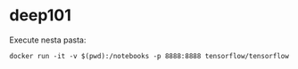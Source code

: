# deep101

Execute nesta pasta:
```
docker run -it -v $(pwd):/notebooks -p 8888:8888 tensorflow/tensorflow
```
